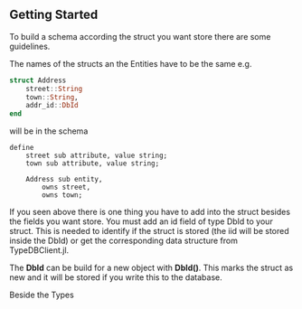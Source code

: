 ## Getting Started

To build a schema according the struct you want store there are some guidelines.

The names of the structs an the Entities have to be the same e.g.

```julia
struct Address
    street::String
    town::String,
    addr_id::DbId
end
```
will be in the schema

```
define
    street sub attribute, value string;
    town sub attribute, value string;

    Address sub entity,
        owns street,
        owns town;
```

If you seen above there is one thing you have to add into the struct besides the fields you want store. You must add an id field of type DbId to your struct. This is needed to identify if the struct is stored (the iid will be stored inside the DbId) or get the corresponding data structure from TypeDBClient.jl.

The **DbId** can be build for a new object with **DbId()**. This marks the struct as new and it will be stored if you write this to the database.

Beside the Types
